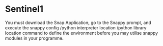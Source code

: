 # Sentinel1
You must download the Snap Application, go to the Snappy prompt, and execute the snappy config /python interpreter location /python library location command to define the environment before you may utilise snappy modules in your programme.
